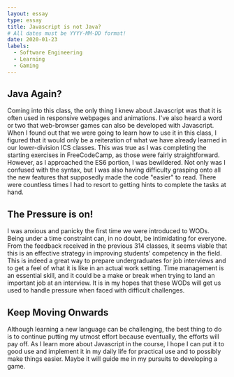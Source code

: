 ```yaml
---
layout: essay
type: essay
title: Javascript is not Java?  
# All dates must be YYYY-MM-DD format!
date: 2020-01-23
labels:
  - Software Engineering
  - Learning
  - Gaming
---
```


## Java Again?
Coming into this class, the only thing I knew about Javascript was that it is often used in responsive webpages and animations. I've also heard a word or two that web-browser games can also be developed with Javascript. When I found out that we were going to learn how to use it in this class, I figured that it would only be a reiteration of what we have already learned in our lower-division ICS classes. This was true as I was completing the starting exercises in FreeCodeCamp, as those were fairly straightforward. However, as I approached the ES6 portion, I was bewildered. Not only was I confused with the syntax, but I was also having difficulty grasping onto all the new features that supposedly made the code "easier" to read. There were countless times I had to resort to getting hints to complete the tasks at hand.

## The Pressure is on!
I was anxious and panicky the first time we were introduced to WODs. Being under a time constraint can, in no doubt, be intimidating for everyone. From the feedback received in the previous 314 classes, it seems viable that this is an effective strategy in improving students' competency in the field. This is indeed a great way to prepare undergraduates for job interviews and to get a feel of what it is like in an actual work setting. Time management is an essential skill, and it could be a make or break when trying to land an important job at an interview. It is in my hopes that these WODs will get us used to handle pressure when faced with difficult challenges. 

## Keep Moving Onwards
Although learning a new language can be challenging, the best thing to do is to continue putting my utmost effort because eventually, the efforts will pay off. As I learn more about Javascript in the course, I hope I can put it to good use and implement it in my daily life for practical use and to possibly make things easier. Maybe it will guide me in my pursuits to developing a game.

